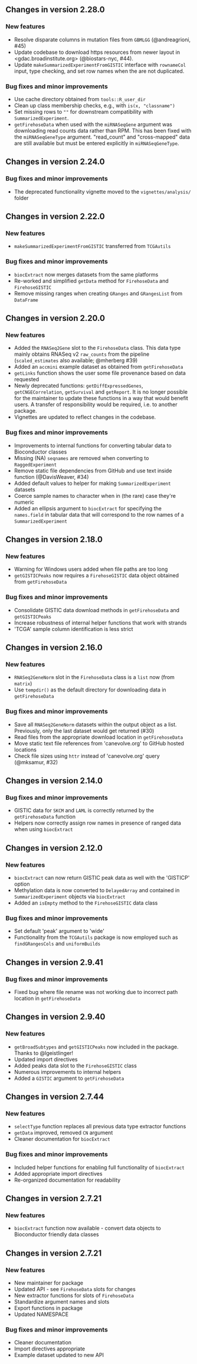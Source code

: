 ## Changes in version 2.28.0

### New features

* Resolve disparate columns in mutation files from `GBMLGG` (@andreagrioni, #45)
* Update codebase to download https resources from newer layout in
<gdac.broadinstitute.org> (@biostars-nyc, #44).
* Update `makeSummarizedExperimentFromGISTIC` interface with `rownameCol` input,
type checking, and set row names when the are not duplicated.

### Bug fixes and minor improvements

* Use cache directory obtained from `tools::R_user_dir`
* Clean up class membership checks, e.g., with `is(x, "classname")`
* Set missing rows to `""` for downstream compatibility with
`SummarizedExperiment`.
* `getFirehoseData` when used with the `miRNASeqGene` argument was
downloading read counts data rather than RPM. This has been fixed with the
`miRNASeqGeneType` argument. "read_count" and "cross-mapped" data are still
available but must be entered explicitly in `miRNASeqGeneType`.

## Changes in version 2.24.0

### Bug fixes and minor improvements

* The deprecated functionality vignette moved to the `vignettes/analysis/`
folder

## Changes in version 2.22.0

### New features

* `makeSummarizedExperimentFromGISTIC` transferred from `TCGAutils`

### Bug fixes and minor improvements

* `biocExtract` now merges datasets from the same platforms
* Re-worked and simplified `getData` method for `FirehoseData` and
`FirehoseGISTIC`
* Remove missing ranges when creating `GRanges` and `GRangesList` from
`DataFrame`

## Changes in version 2.20.0

### New features

* Added the `RNASeq2Gene` slot to the `FirehoseData` class. This data type
mainly obtains RNASeq v2 `raw_counts` from the pipeline (`scaled_estimates`
also available; @mherberg #39)
* Added an `accmini` example dataset as obtained from `getFirehoseData`
* `getLinks` function shows the user some file provenance based on data
requested
* Newly deprecated functions: `getDiffExpressedGenes`, `getCNGECorrelation`,
`getSurvival` and `getReport`. It is no longer possible for the maintainer to
update these functions in a way that would benefit users. A transfer of
responsibility would be required, i.e. to another package.
* Vignettes are updated to reflect changes in the codebase.

### Bug fixes and minor improvements

* Improvements to internal functions for converting tabular data to
Bioconductor classes
* Missing (NA) `seqnames` are removed when converting to `RaggedExperiment`
* Remove static file dependencies from GitHub and use text inside function
(@DavisWeaver, #34)
* Added default values to helper for making `SummarizedExperiment` datasets
* Coerce sample names to character when in (the rare) case they're numeric
* Added an ellipsis argument to `biocExtract` for specifying the `names.field`
in tabular data that will correspond to the row names of a
`SummarizedExperiment`

## Changes in version 2.18.0

### New features

* Warning for Windows users added when file paths are too long
* `getGISTICPeaks` now requires a `FirehoseGISTIC` data object obtained from
`getFirehoseData`

### Bug fixes and minor improvements

* Consolidate GISTIC data download methods in `getFirehoseData` and
`getGISTICPeaks`
* Increase robustness of internal helper functions that work with strands
* 'TCGA' sample column identification is less strict

## Changes in version 2.16.0

### New features

* `RNASeq2GeneNorm` slot in the `FirehoseData` class is a `list` now (from
`matrix`)
* Use `tempdir()` as the default directory for downloading data in
`getFirehoseData`

### Bug fixes and minor improvements

* Save all `RNASeq2GeneNorm` datasets within the output object as a list.
Previously, only the last dataset would get returned (#30)
* Read files from the appropriate download location in `getFirehoseData`
* Move static text file references from 'canevolve.org' to GitHub hosted
locations
* Check file sizes using `httr` instead of 'canevolve.org' query
(@mksamur, #32)

## Changes in version 2.14.0

### Bug fixes and minor improvements

* GISTIC data for `SKCM` and `LAML` is correctly returned by the
`getFirehoseData` function
* Helpers now correctly assign row names in presence of ranged data when
using `biocExtract`

## Changes in version 2.12.0

### New features

* `biocExtract` can now return GISTIC peak data as well with the 'GISTICP'
option
* Methylation data is now converted to `DelayedArray` and contained in
`SummarizedExperiment` objects via `biocExtract`
* Added an `isEmpty` method to the `FirehoseGISTIC` data class

### Bug fixes and minor improvements

* Set default 'peak' argument to 'wide'
* Functionality from the `TCGAutils` package is now employed such as
`findGRangesCols` and `uniformBuilds`

## Changes in version 2.9.41

### Bug fixes and minor improvements

* Fixed bug where file rename was not working due to incorrect path location
in `getFirehoseData`

## Changes in version 2.9.40

### New features

* `getBroadSubtypes` and `getGISTICPeaks` now included in the package.
Thanks to @lgeistlinger!
* Updated import directives
* Added peaks data slot to the `FirehoseGISTIC` class
* Numerous improvements to internal helpers
* Added a `GISTIC` argument to `getFirehoseData`

## Changes in version 2.7.44

### New features

* `selectType` function replaces all previous data type extractor functions
* `getData` improved, removed `CN` argument
* Cleaner documentation for `biocExtract`

### Bug fixes and minor improvements

* Included helper functions for enabling full functionality of `biocExtract`
* Added appropriate import directives
* Re-organized documentation for readability

## Changes in version 2.7.21

### New features

* `biocExtract` function now available - convert data objects to Bioconductor
friendly data classes

## Changes in version 2.7.21

### New features

* New maintainer for package
* Updated API - see `FirehoseData` slots for changes
* New extractor functions for slots of `FirehoseData`
* Standardize argument names and slots
* Export functions in package
* Updated NAMESPACE

### Bug fixes and minor improvements

* Cleaner documentation
* Import directives appropriate
* Example dataset updated to new API
